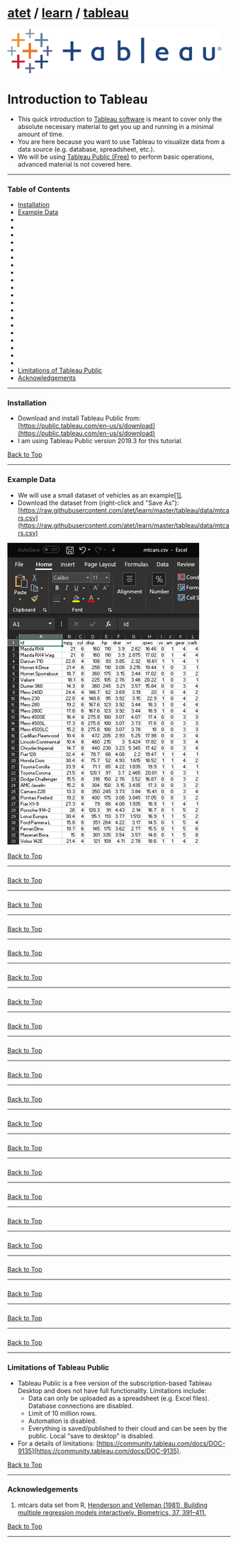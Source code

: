 # [atet](https://github.com/atet) / [learn](https://github.com/atet/learn) / [tableau](https://github.com/atet/learn/tree/master/tableau)

![.img/logo_tableau.png](.img/logo_tableau.png)

# Introduction to Tableau

* This quick introduction to [Tableau software](https://en.wikipedia.org/wiki/Tableau_Software) is meant to cover only the absolute necessary material to get you up and running in a minimal amount of time.
* You are here because you want to use Tableau to visualize data from a data source (e.g. database, spreadsheet, etc.).
* We will be using [Tableau Public (Free)](https://public.tableau.com/en-us/s/) to perform basic operations, advanced material is not covered here.

--------------------------------------------------------------------------------------------------

### Table of Contents

* [Installation](#installation)
* [Example Data](#example-data)
* [](#)
* [](#)
* [](#)
* [](#)
* [](#)
* [](#)
* [](#)
* [](#)
* [](#)
* [](#)
* [](#)
* [](#)
* [](#)
* [](#)
* [](#)
* [](#)
* [](#)
* [](#)
* [](#)
* [](#)
* [Limitations of Tableau Public](#limitations-of-tableau-public)
* [Acknowledgements](#acknowledgements)

--------------------------------------------------------------------------------------------------

### Installation

* Download and install Tableau Public from: [https://public.tableau.com/en-us/s/download](https://public.tableau.com/en-us/s/download)
* I am using Tableau Public version 2019.3 for this tutorial.

[Back to Top](#table-of-contents)

--------------------------------------------------------------------------------------------------

### Example Data

* We will use a small dataset of vehicles as an example[[1]](#acknowledgements).
* Download the dataset from (right-click and "Save As"): [https://raw.githubusercontent.com/atet/learn/master/tableau/data/mtcars.csv](https://raw.githubusercontent.com/atet/learn/master/tableau/data/mtcars.csv)

![.img/mtcars.png](.img/mtcars.png)


[Back to Top](#table-of-contents)

--------------------------------------------------------------------------------------------------

### 

[Back to Top](#table-of-contents)

--------------------------------------------------------------------------------------------------

### 

[Back to Top](#table-of-contents)

--------------------------------------------------------------------------------------------------

### 

[Back to Top](#table-of-contents)

--------------------------------------------------------------------------------------------------

### 

[Back to Top](#table-of-contents)

--------------------------------------------------------------------------------------------------

### 

[Back to Top](#table-of-contents)

--------------------------------------------------------------------------------------------------

### 

[Back to Top](#table-of-contents)

--------------------------------------------------------------------------------------------------

### 

[Back to Top](#table-of-contents)

--------------------------------------------------------------------------------------------------

### 

[Back to Top](#table-of-contents)

--------------------------------------------------------------------------------------------------

### 

[Back to Top](#table-of-contents)

--------------------------------------------------------------------------------------------------

### 

[Back to Top](#table-of-contents)

--------------------------------------------------------------------------------------------------

### 

[Back to Top](#table-of-contents)

--------------------------------------------------------------------------------------------------

### 

[Back to Top](#table-of-contents)

--------------------------------------------------------------------------------------------------

### 

[Back to Top](#table-of-contents)

--------------------------------------------------------------------------------------------------

### 

[Back to Top](#table-of-contents)

--------------------------------------------------------------------------------------------------

### 

[Back to Top](#table-of-contents)

--------------------------------------------------------------------------------------------------

### 

[Back to Top](#table-of-contents)

--------------------------------------------------------------------------------------------------

### 

[Back to Top](#table-of-contents)

--------------------------------------------------------------------------------------------------

### 

[Back to Top](#table-of-contents)

--------------------------------------------------------------------------------------------------

### 

[Back to Top](#table-of-contents)

--------------------------------------------------------------------------------------------------

### 

[Back to Top](#table-of-contents)

--------------------------------------------------------------------------------------------------

### Limitations of Tableau Public

* Tableau Public is a free version of the subscription-based Tableau Desktop and does not have full functionality. Limitations include:
   * Data can only be uploaded as a spreadsheet (e.g. Excel files). Database connections are disabled.
   * Limit of 10 million rows.
   * Automation is disabled.
   * Everything is saved/published to their cloud and can be seen by the public. Local "save to desktop" is disabled.
* For a details of limitations: [https://community.tableau.com/docs/DOC-9135](https://community.tableau.com/docs/DOC-9135).

[Back to Top](#table-of-contents)

--------------------------------------------------------------------------------------------------

### Acknowledgements

1. mtcars data set from R, [Henderson and Velleman (1981), Building multiple regression models interactively. Biometrics, 37, 391–411.](https://stat.ethz.ch/R-manual/R-devel/library/datasets/html/mtcars.html)

[Back to Top](#table-of-contents)

--------------------------------------------------------------------------------------------------
